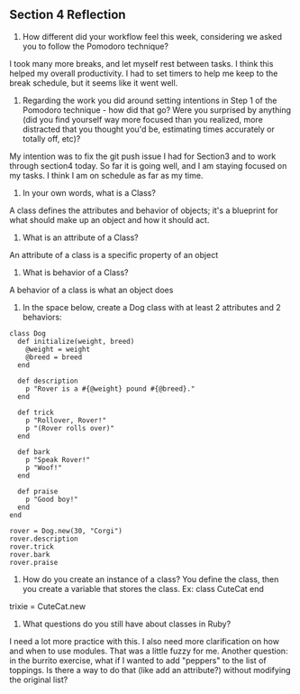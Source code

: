 ## Section 4 Reflection

1. How different did your workflow feel this week, considering we asked you to follow the Pomodoro technique?

I took many more breaks, and let myself rest between tasks. I think this helped my overall productivity. I had to set timers to help me keep to the break schedule, but it seems like it went well.

1. Regarding the work you did around setting intentions in Step 1 of the Pomodoro technique - how did that go? Were you surprised by anything (did you find yourself way more focused than you realized, more distracted that you thought you'd be, estimating times accurately or totally off, etc)?

My intention was to fix the git push issue I had for Section3 and to work through section4 today. So far it is going well, and I am staying focused on my tasks. I think I am on schedule as far as my time.

1. In your own words, what is a Class?

A class defines the attributes and behavior of objects; it's a blueprint for what should make up an object and how it should act.

1. What is an attribute of a Class?

An attribute of a class is a specific property of an object

1. What is behavior of a Class?

A behavior of a class is what an object does

1. In the space below, create a Dog class with at least 2 attributes and 2 behaviors:

```
class Dog
  def initialize(weight, breed)
    @weight = weight
    @breed = breed
  end

  def description
    p "Rover is a #{@weight} pound #{@breed}."
  end

  def trick
    p "Rollover, Rover!"
    p "(Rover rolls over)"
  end

  def bark
    p "Speak Rover!"
    p "Woof!"
  end

  def praise
    p "Good boy!"
  end
end

rover = Dog.new(30, "Corgi")
rover.description
rover.trick
rover.bark
rover.praise

```

1. How do you create an instance of a class?
You define the class, then you create a variable that stores the class.
Ex:
class CuteCat
end

trixie = CuteCat.new

1. What questions do you still have about classes in Ruby?

I need a lot more practice with this. I also need more clarification on how and when to use modules. That was a little fuzzy for me.
Another question: in the burrito exercise, what if I wanted to add "peppers" to the list of toppings. Is there a way to do that (like add an attribute?) without modifying the original list?
